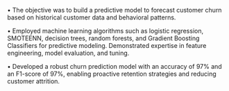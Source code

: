 •	The objective was to build a predictive model to forecast customer churn based on historical customer data and behavioral patterns.

•	Employed machine learning algorithms such as logistic regression, SMOTEENN, decision trees, random forests, and Gradient Boosting Classifiers for predictive modeling. Demonstrated expertise in feature engineering, model evaluation, and tuning.

•	Developed a robust churn prediction model with an accuracy of 97% and an F1-score of 97%, enabling proactive retention strategies and reducing customer attrition.

